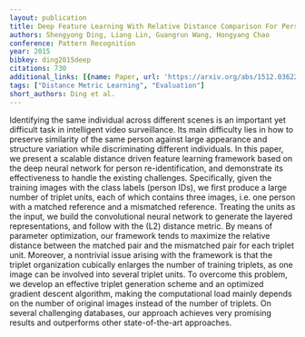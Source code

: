 ```yaml
---
layout: publication
title: Deep Feature Learning With Relative Distance Comparison For Person Re-identification
authors: Shengyong Ding, Liang Lin, Guangrun Wang, Hongyang Chao
conference: Pattern Recognition
year: 2015
bibkey: ding2015deep
citations: 730
additional_links: [{name: Paper, url: 'https://arxiv.org/abs/1512.03622'}]
tags: ["Distance Metric Learning", "Evaluation"]
short_authors: Ding et al.
---
```

Identifying the same individual across different scenes is an important yet
difficult task in intelligent video surveillance. Its main difficulty lies in
how to preserve similarity of the same person against large appearance and
structure variation while discriminating different individuals. In this paper,
we present a scalable distance driven feature learning framework based on the
deep neural network for person re-identification, and demonstrate its
effectiveness to handle the existing challenges. Specifically, given the
training images with the class labels (person IDs), we first produce a large
number of triplet units, each of which contains three images, i.e. one person
with a matched reference and a mismatched reference. Treating the units as the
input, we build the convolutional neural network to generate the layered
representations, and follow with the \(L2\) distance metric. By means of
parameter optimization, our framework tends to maximize the relative distance
between the matched pair and the mismatched pair for each triplet unit.
Moreover, a nontrivial issue arising with the framework is that the triplet
organization cubically enlarges the number of training triplets, as one image
can be involved into several triplet units. To overcome this problem, we
develop an effective triplet generation scheme and an optimized gradient
descent algorithm, making the computational load mainly depends on the number
of original images instead of the number of triplets. On several challenging
databases, our approach achieves very promising results and outperforms other
state-of-the-art approaches.